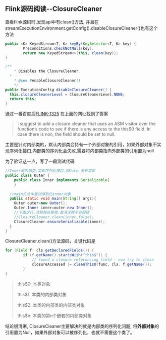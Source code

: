 ## Flink源码阅读--ClosureCleaner

查看flink源码时,发现api中有clean()方法, 并且在streamExecutionEnvironment.getConfig().disableClosureCleaner()也有这个方法

```java
public <K> KeyedStream<T, K> keyBy(KeySelector<T, K> key) {
		Preconditions.checkNotNull(key);
		return new KeyedStream<>(this, clean(key));
}
```

```java
/**
	* Disables the ClosureCleaner.
  *
	* @see #enableClosureCleaner()
	*/
public ExecutionConfig disableClosureCleaner() {
  this.closureCleanerLevel = ClosureCleanerLevel.NONE;
  return this;
}
```

通过一番百度后[FLINK-1325](https://issues.apache.org/jira/browse/FLINK-1325)
在上面的网址找到了答案

> I suggest to add a closure cleaner that uses an ASM visitor over the function’s code to see if there is any access to the this$0 field. In case there is non, the field should be set to null.

主要是针对内部类的，默认内部类会持有一个外部对象的引用，如果外部对象不实现序列化接口,内部类的序列化会失败,需要将内部类指向外部类的引用置为null



为了验证这一点，写了一段测试代码

```JAVA
//Inner是内部类,实现序列化接口,但Outer没有实现
public class Outer {
	public class Inner implements Serializable{
	}
  
  //main方法中尝试序列化inner对象
  public static void main(String[] args){
  	Outer outer=new Outer();
    Outer.Inner inner=outer.new Inner();
    //下面这行,注释掉会报错,取消注释不会报错
    //ClosureCleaner.clean(inner,false);
    ClosureCleaner.ensureSerializable(inner);
  }
}
```

ClosureCleaner.clean()方法源码，关键代码是

```java
for (Field f: cls.getDeclaredFields()) {
		if (f.getName().startsWith("this$")) {
			// found a closure referencing field - now try to clean
			closureAccessed |= cleanThis0(func, cls, f.getName());
		}
}
```

> this$0: 本类对象
>
> this$1: 本类的内部类对象
>
> this$2: 本类的内部类的内部类对象
>
> this$n: 本类的第n个嵌套的内部类对象

结论很清晰, ClosureCleaner主要解决的就是内部类的序列化问题, 将**外部对象**的引用置为Null，如果外部对象可以被序列化，也就不需要这个类了。